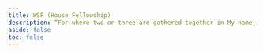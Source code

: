 ```yaml
---
title: WSF (House Fellowship)
description: “For where two or three are gathered together in My name, I am there in the midst of them.” Matt. 18:20.
aside: false
toc: false
---
```


